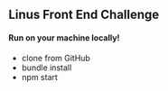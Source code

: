 ## Linus Front End Challenge

#### Run on your machine locally!

- clone from GitHub
- bundle install
- npm start
